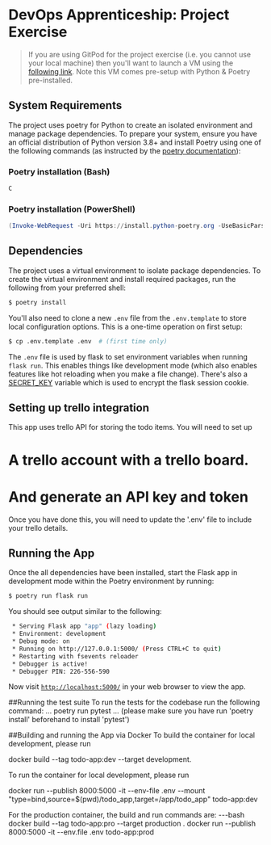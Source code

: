 # DevOps Apprenticeship: Project Exercise

> If you are using GitPod for the project exercise (i.e. you cannot use your local machine) then you'll want to launch a VM using the [following link](https://gitpod.io/#https://github.com/CorndelWithSoftwire/DevOps-Course-Starter). Note this VM comes pre-setup with Python & Poetry pre-installed.

## System Requirements

The project uses poetry for Python to create an isolated environment and manage package dependencies. To prepare your system, ensure you have an official distribution of Python version 3.8+ and install Poetry using one of the following commands (as instructed by the [poetry documentation](https://python-poetry.org/docs/#system-requirements)):

### Poetry installation (Bash)

```bash
C
```

### Poetry installation (PowerShell)

```powershell
(Invoke-WebRequest -Uri https://install.python-poetry.org -UseBasicParsing).Content | py -
```

## Dependencies

The project uses a virtual environment to isolate package dependencies. To create the virtual environment and install required packages, run the following from your preferred shell:

```bash
$ poetry install
```

You'll also need to clone a new `.env` file from the `.env.template` to store local configuration options. This is a one-time operation on first setup:

```bash
$ cp .env.template .env  # (first time only)
```

The `.env` file is used by flask to set environment variables when running `flask run`. This enables things like development mode (which also enables features like hot reloading when you make a file change). There's also a [SECRET_KEY](https://flask.palletsprojects.com/en/1.1.x/config/#SECRET_KEY) variable which is used to encrypt the flask session cookie.

## Setting up trello integration

This app uses trello API for storing the todo items. You will need to set up 
# A trello account  with a trello board.
# And generate an API key and token

Once you have done this, you will need to update the '.env' file to include your trello  details.

## Running the App

Once the all dependencies have been installed, start the Flask app in development mode within the Poetry environment by running:
```bash
$ poetry run flask run
```

You should see output similar to the following:
```bash
 * Serving Flask app "app" (lazy loading)
 * Environment: development
 * Debug mode: on
 * Running on http://127.0.0.1:5000/ (Press CTRL+C to quit)
 * Restarting with fsevents reloader
 * Debugger is active!
 * Debugger PIN: 226-556-590
```
Now visit [`http://localhost:5000/`](http://localhost:5000/) in your web browser to view the app.

##Running the test suite
To run the tests for the codebase run the following command:
...
poetry run pytest
...
(please make sure you have run 'poetry install' beforehand to install 'pytest')

##Building and running the App via Docker
To build the container for local development, please run

docker build --tag todo-app:dev --target development.

To run the container for local development, please run

docker run --publish 8000:5000  -it --env-file .env --mount 
"type=bind,source=$(pwd)/todo_app,target=/app/todo_app"
todo-app:dev

For the production container, the build and run commands are:
---bash
docker build --tag todo-app:pro --target production .
docker run --publish 8000:5000  -it --env.file .env todo-app:prod
